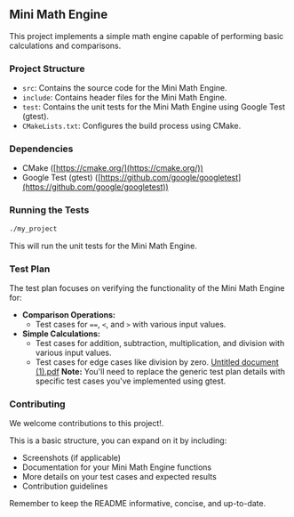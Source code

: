 ## Mini Math Engine

This project implements a simple math engine capable of performing basic calculations and comparisons.

### Project Structure

* `src`: Contains the source code for the Mini Math Engine.
* `include`: Contains header files for the Mini Math Engine.
* `test`: Contains the unit tests for the Mini Math Engine using Google Test (gtest).
* `CMakeLists.txt`: Configures the build process using CMake.

### Dependencies

* CMake ([https://cmake.org/](https://cmake.org/))
* Google Test (gtest) ([https://github.com/google/googletest](https://github.com/google/googletest))



### Running the Tests

```bash
./my_project
```

This will run the unit tests for the Mini Math Engine.

### Test Plan

The test plan focuses on verifying the functionality of the Mini Math Engine for:

* **Comparison Operations:**
    * Test cases for `==`,  `<`, and `>`  with various input values.
* **Simple Calculations:**
    * Test cases for addition, subtraction, multiplication, and division with various input values.
    * Test cases for edge cases like division by zero.
[Untitled document (1).pdf](https://github.com/FaresEdres/Mini-Math-Engine/files/14822425/Untitled.document.1.pdf)
**Note:** You'll need to replace the generic test plan details with specific test cases you've implemented using gtest.

### Contributing

We welcome contributions to this project!.



This is a basic structure, you can expand on it by including:

* Screenshots (if applicable)
* Documentation for your Mini Math Engine functions
* More details on your test cases and expected results
* Contribution guidelines

Remember to keep the README informative, concise, and up-to-date.
